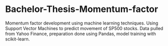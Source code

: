 # Bachelor-Thesis-Momentum-factor

Momentum factor development using machine learning techniques.
Using Support Vector Machines to predict movement of SP500 stocks.
Data pulled from Yahoo Finance, preparation done using Pandas, model training with scikit-learn.
